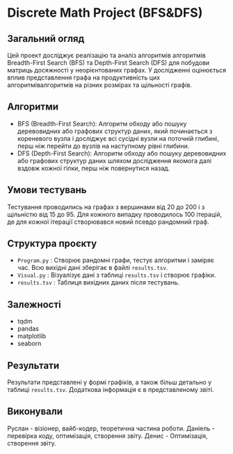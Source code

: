 # Discrete Math Project (BFS&DFS) 

## Загальний огляд
Цей проект досліджує реалізацію та аналіз алгоритмів алгоритмів Breadth-First Search (BFS) та Depth-First Search (DFS) для побудови матриць досяжності у неорієнтованих графах. У дослідженні оцінюється вплив представлення графа на продуктивність цих алгоритмівалгоритмів на різних розмірах та щільності графів.

## Алгоритми
+ BFS (Breadth-First Search): Алгоритм обходу або пошуку деревовидних або графових структур даних, який починається з кореневого вузла і досліджує всі сусідні вузли на поточній глибині, перш ніж перейти до вузлів на наступному рівні глибини.
+ DFS (Depth-First Search): Алгоритм обходу або пошуку деревовидних або графових структур даних шляхом дослідження якомога далі вздовж кожної гілки, перш ніж повернутися назад.

## Умови тестувань
Тестування проводились на графах з вершинами від 20 до 200 і з щільністю від 15 до 95. Для кожного випадку проводилось 100 ітерацій, де для кожної ітерації створювався новий псевдо рандомний граф.

## Структура проєкту
+ ``` Program.py ``` : Створює рандомні графи, тестує алгоритми і заміряє час. Всю вихідні дані зберігає в файлі ```results.tsv```.
+ ``` Visual.py ``` : Візуалізує дані з таблиці ``` results.tsv ``` і створює графіки.
+ ``` results.tsv ``` : Таблиця вихідних даних після тестувань.

## Залежності
+ tqdm
+ pandas
+ matplotlib
+ seaborn

## Результати
Результати представлені у формі графіків, а також більш детально у таблиці ```results.tsv```. Додаткова інформація є в представленому звіті.

## Виконували
Руслан - візіонер, вайб-кодер, теоретична частина роботи. 
Даніель - перевірка коду, оптимізація, створення звіту.
Денис - Оптимізація, створення звіту. 

